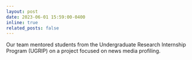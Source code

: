 ```yaml
---
layout: post
date: 2023-06-01 15:59:00-0400
inline: true
related_posts: false
---
```


Our team mentored students from the Undergraduate Research Internship Program (UGRIP) on a project focused on news media profiling.
